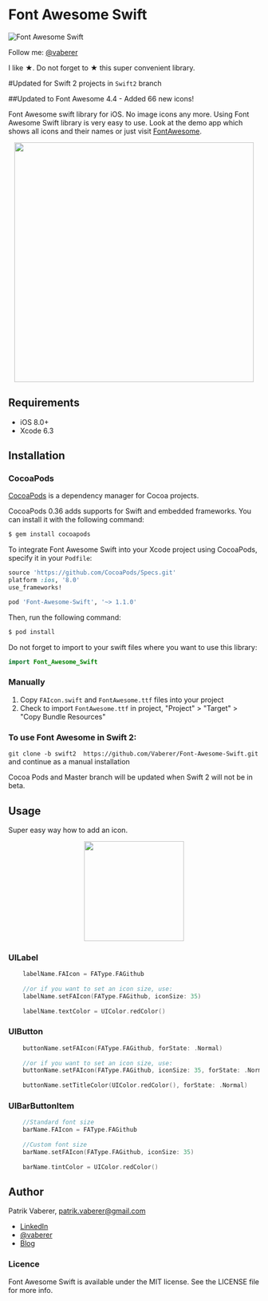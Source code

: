 # Font Awesome Swift
![Font Awesome Swift](https://github.com/Vaberer/Font-Awesome-Swift/blob/master/resources/opensource_matters.png)

Follow me: [@vaberer](https://twitter.com/vaberer)

I like &#9733;. Do not forget to &#9733; this super convenient library.

#Updated for Swift 2 projects in ```Swift2``` branch

##Updated to Font Awesome 4.4 - Added 66 new icons!


Font Awesome swift library for iOS. No image icons any more. Using Font Awesome Swift library is very easy to use. Look at the demo app which shows all icons and their names or just visit [FontAwesome](http://fortawesome.github.io/Font-Awesome/icons/).


<p align="center">
  <img height="480" src="https://github.com/Vaberer/Font-Awesome-Swift/blob/master/resources/image1.png"/>
</p>

## Requirements

- iOS 8.0+ 
- Xcode 6.3

## Installation

### CocoaPods

[CocoaPods](http://cocoapods.org) is a dependency manager for Cocoa projects.

CocoaPods 0.36 adds supports for Swift and embedded frameworks. You can install it with the following command:

```bash
$ gem install cocoapods
```

To integrate Font Awesome Swift into your Xcode project using CocoaPods, specify it in your `Podfile`:

```ruby
source 'https://github.com/CocoaPods/Specs.git'
platform :ios, '8.0'
use_frameworks!

pod 'Font-Awesome-Swift', '~> 1.1.0'
```

Then, run the following command:

```bash
$ pod install
```
Do not forget to import to your swift files where you want to use this library:
```swift
import Font_Awesome_Swift
```

### Manually

1. Copy `FAIcon.swift` and `FontAwesome.ttf` files into your project
2. Check to import `FontAwesome.ttf` in project, "Project" > "Target" > "Copy Bundle Resources"

### To use Font Awesome in Swift 2:

```git clone -b swift2  https://github.com/Vaberer/Font-Awesome-Swift.git```
and continue as a manual installation

Cocoa Pods and Master branch will be updated when Swift 2 will not be in beta.

## Usage

Super easy way how to add an icon.
<p align="center">
  <img height="200" src="https://github.com/Vaberer/Font-Awesome-Swift/blob/master/resources/helper.png"/>
</p>


### UILabel
```Swift
    labelName.FAIcon = FAType.FAGithub
    
    //or if you want to set an icon size, use:
    labelName.setFAIcon(FAType.FAGithub, iconSize: 35)
    
    labelName.textColor = UIColor.redColor()
```

### UIButton
```Swift
    buttonName.setFAIcon(FAType.FAGithub, forState: .Normal)
    
    //or if you want to set an icon size, use:
    buttonName.setFAIcon(FAType.FAGithub, iconSize: 35, forState: .Normal)
    
    buttonName.setTitleColor(UIColor.redColor(), forState: .Normal)
```

### UIBarButtonItem
```Swift
    //Standard font size
    barName.FAIcon = FAType.FAGithub
  
    //Custom font size
    barName.setFAIcon(FAType.FAGithub, iconSize: 35)
    
    barName.tintColor = UIColor.redColor()
```




## Author

Patrik Vaberer, patrik.vaberer@gmail.com

- [LinkedIn](https://sk.linkedin.com/in/vaberer)
- [@vaberer](https://twitter.com/vaberer)
- [Blog](http://vaberer.me)

### Licence

Font Awesome Swift is available under the MIT license. See the LICENSE file for more info.


